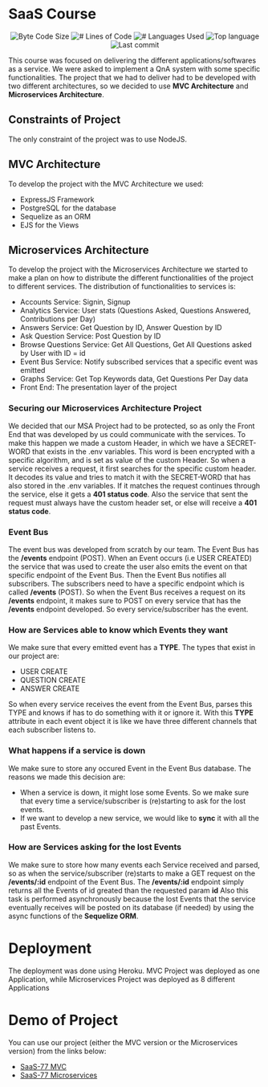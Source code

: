 # SaaS Course

<p align="center">
	<img alt="Byte Code Size" src="https://img.shields.io/github/languages/code-size/ChristosHadjichristofi/SaaS77-NTUA?color=yellowgreen" />
	<img alt="# Lines of Code" src="https://img.shields.io/tokei/lines/github/ChristosHadjichristofi/SaaS77-NTUA?color=yellowgreen" />
	<img alt="# Languages Used" src="https://img.shields.io/github/languages/count/ChristosHadjichristofi/SaaS77-NTUA?color=yellow" />
	<img alt="Top language" src="https://img.shields.io/github/languages/top/ChristosHadjichristofi/SaaS77-NTUA?color=yellow" />
	<img alt="Last commit" src="https://img.shields.io/github/last-commit/ChristosHadjichristofi/SaaS77-NTUA?color=important" />
</p>

This course was focused on delivering the different applications/softwares as a service. We were asked to implement a QnA system with some specific functionalities. The project that we had to deliver had to be developed with two different architectures, so we decided to use **MVC Architecture** and **Microservices Architecture**.

## Constraints of Project
The only constraint of the project was to use NodeJS.

## MVC Architecture
To develop the project with the MVC Architecture we used:
* ExpressJS Framework
* PostgreSQL for the database
* Sequelize as an ORM
* EJS for the Views

## Microservices Architecture
To develop the project with the Microservices Architecture we started to make a plan on how to distribute the different functionalities of the project to different services. The distribution of functionalities to services is:
* Accounts Service: Signin, Signup
* Analytics Service: User stats (Questions Asked, Questions Answered, Contributions per Day)
* Answers Service: Get Question by ID, Answer Question by ID
* Ask Question Service: Post Question by ID
* Browse Questions Service: Get All Questions, Get All Questions asked by User with ID = id
* Event Bus Service: Notify subscribed services that a specific event was emitted
* Graphs Service: Get Top Keywords data, Get Questions Per Day data
* Front End: The presentation layer of the project

### Securing our Microservices Architecture Project
We decided that our MSA Project had to be protected, so as only the Front End that was developed by us could communicate with the services.
To make this happen we made a custom Header, in which we have a SECRET-WORD that exists in the .env variables. This word is been encrypted with a specific algorithm, and is set as value of the custom Header. So when a service receives a request, it first searches for the specific custom header. It decodes its value and tries to match it with the SECRET-WORD that has also stored in the .env variables. If it matches the request continues through the service, else it gets a **401 status code**. Also the service that sent the request must always have the custom header set, or else will receive a **401 status code**.

### Event Bus
The event bus was developed from scratch by our team. The Event Bus has the **/events** endpoint (POST). When an Event occurs (i.e USER CREATED) the service that was used to create the user also emits the event on that specific endpoint of the Event Bus. Then the Event Bus notifies all subscribers.
The subscribers need to have a specific endpoint which is called **/events** (POST). So when the Event Bus receives a request on its **/events** endpoint, it makes sure to POST on every service that has the **/events** endpoint developed. So every service/subscriber has the event.

### How are Services able to know which Events they want
We make sure that every emitted event has a **TYPE**. The types that exist in our project are:
* USER CREATE
* QUESTION CREATE
* ANSWER CREATE

So when every service receives the event from the Event Bus, parses this TYPE and knows if has to do something with it or ignore it. With this **TYPE** attribute in each event object it is like we have three different channels that each subscriber listens to.

### What happens if a service is down
We make sure to store any occured Event in the Event Bus database. 
The reasons we made this decision are:
* When a service is down, it might lose some Events. So we make sure that every time a service/subscriber is (re)starting to ask for the lost events.
* If we want to develop a new service, we would like to **sync** it with all the past Events.

### How are Services asking for the **lost** Events
We make sure to store how many events each Service received and parsed, so as when the service/subscriber (re)starts to make a GET request on the **/events/:id** endpoint of the Event Bus.
The **/events/:id** endpoint simply returns all the Events of id greated than the requested param **id**
Also this task is performed asynchronously because the lost Events that the service eventually receives will be posted on its database (if needed) by using the async functions of the **Sequelize ORM**.  

# Deployment
The deployment was done using Heroku. 
MVC Project was deployed as one Application, while Microservices Project was deployed as 8 different Applications

# Demo of Project
You can use our project (either the MVC version or the Microservices version) from the links below:
* [SaaS-77 MVC](https://ancient-citadel-71271.herokuapp.com/)
* [SaaS-77 Microservices](https://peaceful-shore-77698.herokuapp.com/)
